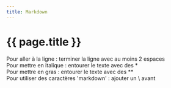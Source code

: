 ```yaml
---
title: Markdown
---
```

# {{ page.title }}  

Pour aller à la ligne : terminer la ligne avec au moins 2 espaces  
Pour mettre en italique : entourer le texte avec des \*   
Pour mettre en gras : entourer le texte avec des \*\*  
Pour utiliser des caractères \'markdown\' : ajouter un \\ avant  

